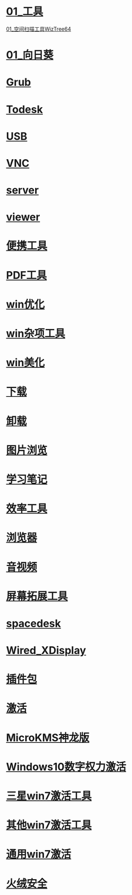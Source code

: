 # [01_工具](https://wwb.lanzout.com/b03d1p2rc)

[01_空间扫描工具WizTree64](https://wwb.lanzout.com/iazRo05wg71c)

>

# [01_向日葵](https://wwb.lanzout.com/b03d1p7wh)

# [Grub](https://wwb.lanzout.com/b03d1p82d)

# [Todesk](https://wwb.lanzout.com/b03d1p83e)

# [USB](https://wwb.lanzout.com/b03d1p86h)

# [VNC](https://wwb.lanzout.com/b03d1p8de)

# [server](https://wwb.lanzout.com/b03d1p8ef)

# [viewer](https://wwb.lanzout.com/b03d1p8hi)

# [便携工具](https://wwb.lanzout.com/b03d1p8kb)

# [PDF工具](https://wwb.lanzout.com/b03d1p8lc)

# [win优化](https://wwb.lanzout.com/b03d1p8ri)

# [win杂项工具](https://wwb.lanzout.com/b03d1p8ta)

# [win美化](https://wwb.lanzout.com/b03d1p94b)

# [下载](https://wwb.lanzout.com/b03d1p9if)

# [卸载](https://wwb.lanzout.com/b03d1p9sf)

# [图片浏览](https://wwb.lanzout.com/b03d1pa1e)

# [学习笔记](https://wwb.lanzout.com/b03d1pa4h)

# [效率工具](https://wwb.lanzout.com/b03d1paib)

# [浏览器](https://wwb.lanzout.com/b03d1para)

# [音视频](https://wwb.lanzout.com/b03d1pbgf)

# [屏幕拓展工具](https://wwb.lanzout.com/b03d1pbxc)

# [spacedesk](https://wwb.lanzout.com/b03d1pbyd)

# [Wired_XDisplay](https://wwb.lanzout.com/b03d1pc0f)

# [插件包](https://wwb.lanzout.com/b03d1pc3i)

# [激活](https://wwb.lanzout.com/b03d1pdij)

# [MicroKMS神龙版](https://wwb.lanzout.com/b03d1pdkb)

# [Windows10数字权力激活](https://wwb.lanzout.com/b03d1pdlc)

# [三星win7激活工具](https://wwb.lanzout.com/b03d1pdne)

# [其他win7激活工具](https://wwb.lanzout.com/b03d1pdof)

# [通用win7激活](https://wwb.lanzout.com/b03d1pdpg)

# [火绒安全](https://wwb.lanzout.com/b03d1pdqh)

